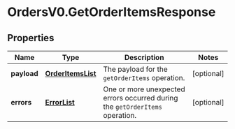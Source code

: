 # OrdersV0.GetOrderItemsResponse

## Properties
Name | Type | Description | Notes
------------ | ------------- | ------------- | -------------
**payload** | [**OrderItemsList**](OrderItemsList.md) | The payload for the `getOrderItems` operation. | [optional] 
**errors** | [**ErrorList**](ErrorList.md) | One or more unexpected errors occurred during the `getOrderItems` operation. | [optional] 


